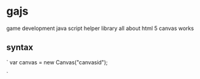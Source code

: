 # gajs
game development java script helper library all about html 5 canvas works

## syntax

`
var canvas = new Canvas("canvasid");


`
